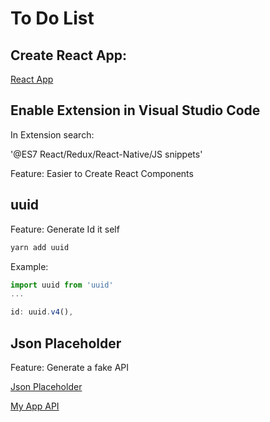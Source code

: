 # To Do List

## Create React App: 

[React App](https://github.com/facebook/create-react-app)


## Enable Extension in Visual Studio Code 

In Extension search:

'@ES7 React/Redux/React-Native/JS snippets'

Feature: Easier to Create React Components

## uuid 

Feature: Generate Id it self

```bash
yarn add uuid 
```

Example: 
```javascript
import uuid from 'uuid'
...

id: uuid.v4(),
```

## Json Placeholder 

Feature: Generate a fake API

[Json Placeholder](https://my-json-server.typicode.com/)

[My App API](https://my-json-server.typicode.com/LandyJin/React_TodoList/toDos)